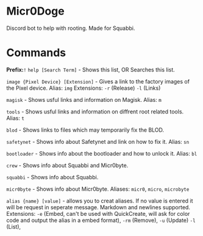 # Micr0Doge
Discord bot to help with rooting. Made for Squabbi.

# Commands
**Prefix:**`!`
`help [Search Term]` - Shows this list, OR Searches this list.

`image {Pixel Device} [Extension]` - Gives a link to the factory images of the Pixel device. Alias: `img` Extensions: `-r` (Release) `-l` (Links)

`magisk` - Shows usful links and information on Magisk. Alias: `m`

`tools` - Shows usful links and information on diffrent root related tools. Alias: `t`

`blod` - Shows links to files which may temporarily fix the BLOD.

`safetynet` - Shows info about Safetynet and link on how to fix it. Alias: `sn`

`bootloader` - Shows info about the bootloader and how to unlock it. Alias: `bl`

`crew` - Shows info about Squabbi and Micr0byte.

`squabbi` - Shows info about Squabbi.

`micr0byte` - Shows info about Micr0byte. Aliases: `micr0`, `micro`, `microbyte`

`alias {name} [value]` - allows you to creat aliases. If no value is entered it will be request in seperate message. Markdown and newlines supported. Extensions: `-e` (Embed, can't be used with QuickCreate, will ask for color code and output the alias in a embed format), `-rm` (Remove), `-u` (Update) `-l` (List),
